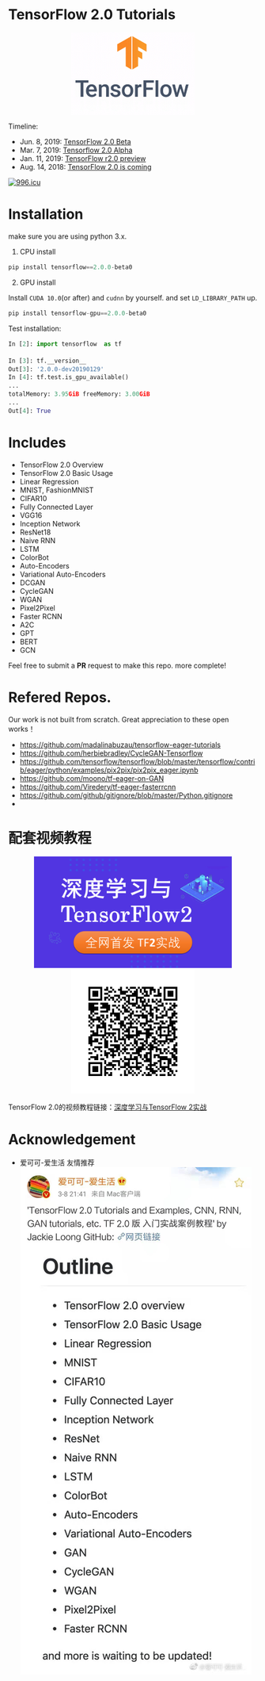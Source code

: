 # TensorFlow 2.0 Tutorials 

<p align="center">
  <img src="res/tensorflow-2.0.gif" width="250" align="middle">
</p>

Timeline:
- Jun. 8, 2019: [TensorFlow 2.0 Beta](https://twitter.com/fchollet/status/1134583289384120320)
- Mar. 7, 2019: [Tensorflow 2.0 Alpha](https://www.tensorflow.org/alpha)
- Jan. 11, 2019: [TensorFlow r2.0 preview](https://www.tensorflow.org/versions/r2.0/api_docs/python/tf)
- Aug. 14, 2018: [TensorFlow 2.0 is coming](https://groups.google.com/a/tensorflow.org/forum/#!topic/discuss/bgug1G6a89A)

[![996.icu](https://img.shields.io/badge/link-996.icu-red.svg)](https://996.icu)

# Installation

make sure you are using python 3.x.

1. CPU install
```python
pip install tensorflow==2.0.0-beta0
```

2. GPU install

Install `CUDA 10.0`(or after) and `cudnn` by yourself. and set `LD_LIBRARY_PATH` up.

```python
pip install tensorflow-gpu==2.0.0-beta0
```

Test installation:
```python
In [2]: import tensorflow  as tf

In [3]: tf.__version__
Out[3]: '2.0.0-dev20190129'
In [4]: tf.test.is_gpu_available()
...
totalMemory: 3.95GiB freeMemory: 3.00GiB
...
Out[4]: True

```

 
# Includes

- TensorFlow 2.0 Overview
- TensorFlow 2.0 Basic Usage
- Linear Regression
- MNIST, FashionMNIST
- CIFAR10
- Fully Connected Layer
- VGG16
- Inception Network
- ResNet18
- Naive RNN
- LSTM
- ColorBot
- Auto-Encoders
- Variational Auto-Encoders
- DCGAN
- CycleGAN
- WGAN
- Pixel2Pixel
- Faster RCNN
- A2C
- GPT
- BERT
- GCN

Feel free to submit a **PR** request to make this repo. more complete!
 



# Refered Repos.

Our work is not built from scratch. Great appreciation to these open works！

- https://github.com/madalinabuzau/tensorflow-eager-tutorials
- https://github.com/herbiebradley/CycleGAN-Tensorflow
- https://github.com/tensorflow/tensorflow/blob/master/tensorflow/contrib/eager/python/examples/pix2pix/pix2pix_eager.ipynb
- https://github.com/moono/tf-eager-on-GAN
- https://github.com/Viredery/tf-eager-fasterrcnn
- https://github.com/github/gitignore/blob/master/Python.gitignore
- 

# 配套视频教程

<p align="center">
  <a href="https://study.163.com/course/courseMain.htm?share=2&shareId=480000001847407&courseId=1209092816&_trace_c_p_k2_=dca16f8fd11a4525bac8c89f779b2cfa">
    <img src="res/cover.png" width="400">
  </a>
  
  <a href="https://study.163.com/course/courseMain.htm?share=2&shareId=480000001847407&courseId=1209092816&_trace_c_p_k2_=dca16f8fd11a4525bac8c89f779b2cfa">
    <img src="res/TF_QR_163.png">
  </a>
</p> 

TensorFlow 2.0的视频教程链接：[深度学习与TensorFlow 2实战](https://study.163.com/course/courseMain.htm?share=2&shareId=480000001847407&courseId=1209092816&_trace_c_p_k2_=dca16f8fd11a4525bac8c89f779b2cfa)


# Acknowledgement
- 爱可可-爱生活 友情推荐 ![](res/weibo.jpg)


